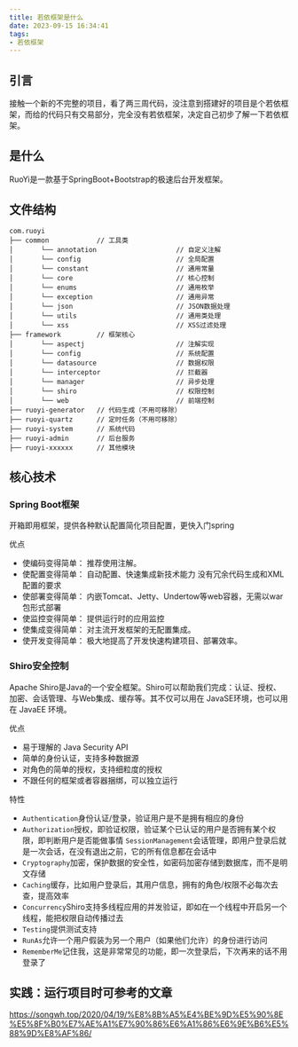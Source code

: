 ```yaml
---
title: 若依框架是什么
date: 2023-09-15 16:34:41
tags:
- 若依框架
---
```


## 引言

接触一个新的不完整的项目，看了两三周代码，没注意到搭建好的项目是个若依框架，而给的代码只有交易部分，完全没有若依框架，决定自己初步了解一下若依框架。

## 是什么

RuoYi是一款基于SpringBoot+Bootstrap的极速后台开发框架。

## 文件结构

```
com.ruoyi     
├── common            // 工具类
│       └── annotation                    // 自定义注解
│       └── config                        // 全局配置
│       └── constant                      // 通用常量
│       └── core                          // 核心控制
│       └── enums                         // 通用枚举
│       └── exception                     // 通用异常
│       └── json                          // JSON数据处理
│       └── utils                         // 通用类处理
│       └── xss                           // XSS过滤处理
├── framework         // 框架核心
│       └── aspectj                       // 注解实现
│       └── config                        // 系统配置
│       └── datasource                    // 数据权限
│       └── interceptor                   // 拦截器
│       └── manager                       // 异步处理
│       └── shiro                         // 权限控制
│       └── web                           // 前端控制
├── ruoyi-generator   // 代码生成（不用可移除）
├── ruoyi-quartz      // 定时任务（不用可移除）
├── ruoyi-system      // 系统代码
├── ruoyi-admin       // 后台服务
├── ruoyi-xxxxxx      // 其他模块
```

## 核心技术

### Spring Boot框架

开箱即用框架，提供各种默认配置简化项目配置，更快入门spring

优点

- 使编码变得简单： 推荐使用注解。
- 使配置变得简单： 自动配置、快速集成新技术能力 没有冗余代码生成和XML配置的要求
- 使部署变得简单： 内嵌Tomcat、Jetty、Undertow等web容器，无需以war包形式部署
- 使监控变得简单： 提供运行时的应用监控
- 使集成变得简单： 对主流开发框架的无配置集成。
- 使开发变得简单： 极大地提高了开发快速构建项目、部署效率。

### Shiro安全控制

Apache Shiro是Java的一个安全框架。Shiro可以帮助我们完成：认证、授权、加密、会话管理、与Web集成、缓存等。其不仅可以用在 JavaSE环境，也可以用在 JavaEE 环境。

优点

- 易于理解的 Java Security API
- 简单的身份认证，支持多种数据源
- 对角色的简单的授权，支持细粒度的授权
- 不跟任何的框架或者容器捆绑，可以独立运行

特性

- `Authentication`身份认证/登录，验证用户是不是拥有相应的身份
- `Authorization`授权，即验证权限，验证某个已认证的用户是否拥有某个权限，即判断用户是否能做事情 `SessionManagement`会话管理，即用户登录后就是一次会话，在没有退出之前，它的所有信息都在会话中
- `Cryptography`加密，保护数据的安全性，如密码加密存储到数据库，而不是明文存储
- `Caching`缓存，比如用户登录后，其用户信息，拥有的角色/权限不必每次去查，提高效率
- `Concurrency`Shiro支持多线程应用的并发验证，即如在一个线程中开启另一个线程，能把权限自动传播过去
- `Testing`提供测试支持
- `RunAs`允许一个用户假装为另一个用户（如果他们允许）的身份进行访问
- `RememberMe`记住我，这是非常常见的功能，即一次登录后，下次再来的话不用登录了

## 实践：运行项目时可参考的文章

https://songwh.top/2020/04/19/%E8%8B%A5%E4%BE%9D%E5%90%8E%E5%8F%B0%E7%AE%A1%E7%90%86%E6%A1%86%E6%9E%B6%E5%88%9D%E8%AF%86/
